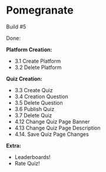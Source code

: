 # Pomegranate

Build #5

Done:

**Platform Creation:**
-   3.1 Create Platform
-   3.2 Delete Platform

**Quiz Creation:**
-   3.3 Create Quiz
-   3.4 Creation Question
-   3.5 Delete Question
-  3.6 Publish Quiz
-   3.7 Delete Quiz
-   4.12 Change Quiz Page Banner
-   4.13 Change Quiz Page Description
-   4.14. Save Quiz Page Changes

**Extra:**
-   Leaderboards!
-   Rate Quiz!
